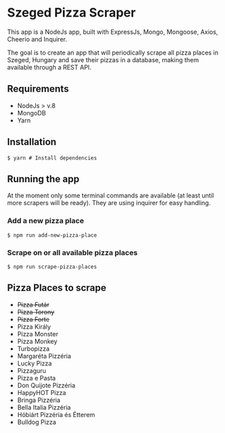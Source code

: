 # Szeged Pizza Scraper

This app is a NodeJs app, built with ExpressJs, Mongo, Mongoose, Axios, Cheerio and Inquirer.

The goal is to create an app that will periodically scrape all pizza places in Szeged, Hungary and save their pizzas in a database, making them available through a REST API.

## Requirements

* NodeJs > v.8
* MongoDB
* Yarn

## Installation

```
$ yarn # Install dependencies
```

## Running the app

At the moment only some terminal commands are available (at least until more scrapers will be ready). They are using inquirer for easy handling.

### Add a new pizza place

```
$ npm run add-new-pizza-place
```

### Scrape on or all available pizza places

```
$ npm run scrape-pizza-places
```

## Pizza Places to scrape

* ~~Pizza Futár~~
* ~~Pizza Torony~~
* ~~Pizza Forte~~
* Pizza Király
* Pizza Monster
* Pizza Monkey
* Turbopizza
* Margaréta Pizzéria
* Lucky Pizza
* Pizzaguru
* Pizza e Pasta
* Don Quijote Pizzéria
* HappyHOT Pizza
* Bringa Pizzéria
* Bella Italia Pizzéria
* Hóbiárt Pizzéria és Étterem
* Bulldog Pizza

